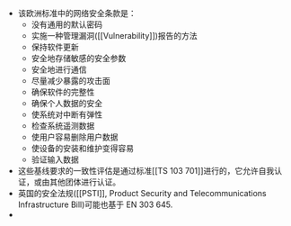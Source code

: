 - 该欧洲标准中的网络安全条款是：
	- 没有通用的默认密码
	- 实施一种管理漏洞([[Vulnerability]])报告的方法
	- 保持软件更新
	- 安全地存储敏感的安全参数
	- 安全地进行通信
	- 尽量减少暴露的攻击面
	- 确保软件的完整性
	- 确保个人数据的安全
	- 使系统对中断有弹性
	- 检查系统遥测数据
	- 使用户容易删除用户数据
	- 使设备的安装和维护变得容易
	- 验证输入数据
- 这些基线要求的一致性评估是通过标准[[TS 103 701]]进行的，它允许自我认证，或由其他团体进行认证。
- 英国的安全法规([[PSTI]], Product Security and Telecommunications Infrastructure Bill)可能也基于 EN 303 645.
-